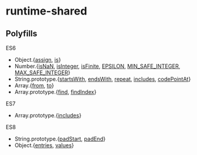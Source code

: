 # runtime-shared


## Polyfills


ES6

* Object.{[assign](https://developer.mozilla.org/en-US/docs/Web/JavaScript/Reference/Global_Objects/Object/assign), [is](https://developer.mozilla.org/en-US/docs/Web/JavaScript/Reference/Global_Objects/Object/is)}
* Number.{[isNaN](https://developer.mozilla.org/en-US/docs/Web/JavaScript/Reference/Global_Objects/Number/isNaN), [isInteger](https://developer.mozilla.org/en-US/docs/Web/JavaScript/Reference/Global_Objects/Number/isInteger), [isFinite](https://developer.mozilla.org/en-US/docs/Web/JavaScript/Reference/Global_Objects/Number/isFinite), [EPSILON](https://developer.mozilla.org/en-US/docs/Web/JavaScript/Reference/Global_Objects/Number/EPSILON), [MIN_SAFE_INTEGER](https://developer.mozilla.org/en-US/docs/Web/JavaScript/Reference/Global_Objects/Number/MIN_SAFE_INTEGER), [MAX_SAFE_INTEGER](https://developer.mozilla.org/en-US/docs/Web/JavaScript/Reference/Global_Objects/Number/MAX_SAFE_INTEGER)}
* String.prototype.{[startsWith](https://developer.mozilla.org/en-US/docs/Web/JavaScript/Reference/Global_Objects/String/startsWith), [endsWith](https://developer.mozilla.org/en-US/docs/Web/JavaScript/Reference/Global_Objects/String/endsWith), [repeat](https://developer.mozilla.org/en-US/docs/Web/JavaScript/Reference/Global_Objects/String/repeat), [includes](https://developer.mozilla.org/en-US/docs/Web/JavaScript/Reference/Global_Objects/String/includes), [codePointAt](https://developer.mozilla.org/en-US/docs/Web/JavaScript/Reference/Global_Objects/String/codePointAt)}
* Array.{[from](https://developer.mozilla.org/en-US/docs/Web/JavaScript/Reference/Global_Objects/Array/from), [to](https://developer.mozilla.org/en-US/docs/Web/JavaScript/Reference/Global_Objects/Array/to)}
* Array.prototype.{[find](https://developer.mozilla.org/en-US/docs/Web/JavaScript/Reference/Global_Objects/Array/find), [findIndex](https://developer.mozilla.org/en-US/docs/Web/JavaScript/Reference/Global_Objects/Array/findIndex)}

ES7

* Array.prototype.{[includes](https://developer.mozilla.org/en-US/docs/Web/JavaScript/Reference/Global_Objects/Array/includes)}

ES8

* String.prototype.{[padStart](https://developer.mozilla.org/en-US/docs/Web/JavaScript/Reference/Global_Objects/String/padStart), [padEnd](https://developer.mozilla.org/en-US/docs/Web/JavaScript/Reference/Global_Objects/String/padEnd)}
* Object.{[entries](https://developer.mozilla.org/en-US/docs/Web/JavaScript/Reference/Global_Objects/Object/entries), [values](https://developer.mozilla.org/en-US/docs/Web/JavaScript/Reference/Global_Objects/Object/values)}
